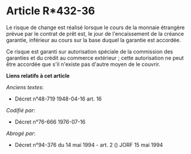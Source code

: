 # Article R*432-36

Le risque de change est réalisé lorsque le cours de la monnaie étrangère prévue par le contrat de prêt est, le jour de
l'encaissement de la créance garantie, inférieur au cours sur la base duquel la garantie est accordée.

Ce risque est garanti sur autorisation spéciale de la commission des garanties et du crédit au commerce extérieur ; cette
autorisation ne peut être accordée que s'il n'existe pas d'autre moyen de le couvrir.

**Liens relatifs à cet article**

_Anciens textes_:

  - Décret n°48-719 1948-04-16 art. 16

_Codifié par_:

  - Décret n°76-666 1976-07-16

_Abrogé par_:

  - Décret n°94-376 du 14 mai 1994 - art. 2 () JORF 15 mai 1994
